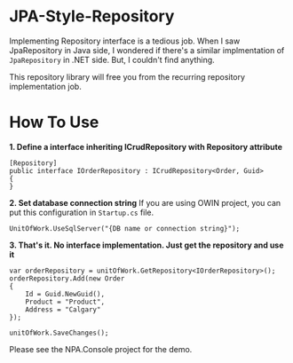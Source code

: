 # JPA-Style-Repository
Implementing Repository interface is a tedious job. When I saw JpaRepository in Java side, I wondered if there's a similar implmentation of `JpaRepository` in .NET side. But, I couldn't find anything.

This repository library will free you from the recurring repository implementation job.

# How To Use
**1. Define a interface inheriting ICrudRepository with Repository attribute**
```
[Repository]
public interface IOrderRepository : ICrudRepository<Order, Guid>
{
}
```

**2. Set database connection string**
If you are using OWIN project, you can put this configuration in `Startup.cs` file.
```
UnitOfWork.UseSqlServer("{DB name or connection string}");
```

**3. That's it. No interface implementation. Just get the repository and use it**
```
var orderRepository = unitOfWork.GetRepository<IOrderRepository>();
orderRepository.Add(new Order
{
    Id = Guid.NewGuid(),
    Product = "Product",
    Address = "Calgary"
});

unitOfWork.SaveChanges();
```

Please see the NPA.Console project for the demo.
